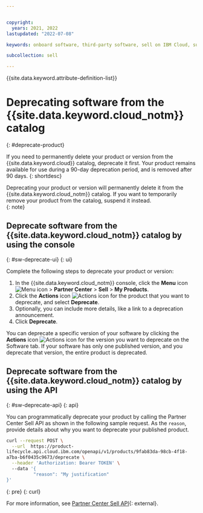 ```yaml
---


copyright:
  years: 2021, 2022
lastupdated: "2022-07-08"

keywords: onboard software, third-party software, sell on IBM Cloud, suspend, support, software, partner center, sellers, catalog, remove, delete, deprecate

subcollection: sell

---
```


{{site.data.keyword.attribute-definition-list}}

# Deprecating software from the {{site.data.keyword.cloud_notm}} catalog
{: #deprecate-product}

If you need to permanently delete your product or version from the {{site.data.keyword.cloud}} catalog, deprecate it first. Your product remains available for use during a 90-day deprecation period, and is removed after 90 days. 
{: shortdesc}

Deprecating your product or version will permanently delete it from the {{site.data.keyword.cloud_notm}} catalog. If you want to temporarily remove your product from the catalog, suspend it instead.  
{: note}

## Deprecate software from the {{site.data.keyword.cloud_notm}} catalog by using the console
{: #sw-deprecate-ui}
{: ui}

Complete the following steps to deprecate your product or version: 

1. In the {{site.data.keyword.cloud_notm}} console, click the **Menu** icon ![Menu icon](../icons/icon_hamburger.svg "Menu") > **Partner Center** > **Sell** > **My Products**.
1. Click the **Actions** icon ![Actions icon](../icons/actions-icon-vertical.svg "Actions") for the product that you want to deprecate, and select **Deprecate**.  
1. Optionally, you can include more details, like a link to a deprecation announcement.  
1. Click **Deprecate**.

You can deprecate a specific version of your software by clicking the **Actions** icon ![Actions icon](../icons/actions-icon-vertical.svg "Actions") for the version you want to deprecate on the Software tab. If your software has only one published version, and you deprecate that version, the entire product is deprecated. 

## Deprecate software from the {{site.data.keyword.cloud_notm}} catalog by using the API
{: #sw-deprecate-api}
{: api}

You can programmatically deprecate your product by calling the Partner Center Sell API as shown in the following sample request. As the `reason`, provide details about why you want to deprecate your published product.

```bash
curl --request POST \
  --url  https://product-
lifecycle.api.cloud.ibm.com/openapi/v1/products/9fab83da-98cb-4f18-
a7ba-b6f0435c9673/deprecate \
  --header 'Authorization: Bearer TOKEN' \  
  --data '{
	      "reason": "My justification"
}'
```
{: pre}
{: curl}

For more information, see [Partner Center Sell API](/apidocs/partner-center-sell#deprecate-product){: external}.

